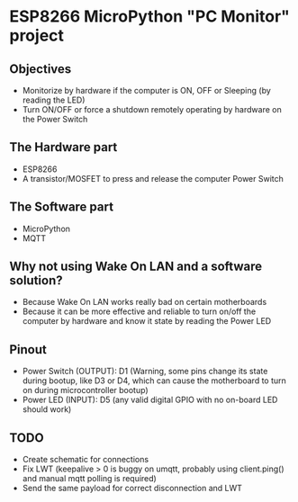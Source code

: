 # ESP8266 MicroPython "PC Monitor" project

## Objectives

* Monitorize by hardware if the computer is ON, OFF or Sleeping (by reading the LED)
* Turn ON/OFF or force a shutdown remotely operating by hardware on the Power Switch

## The Hardware part

* ESP8266
* A transistor/MOSFET to press and release the computer Power Switch

## The Software part

* MicroPython
* MQTT

## Why not using Wake On LAN and a software solution?

* Because Wake On LAN works really bad on certain motherboards
* Because it can be more effective and reliable to turn on/off the computer by hardware and know it state by reading the Power LED

## Pinout

* Power Switch (OUTPUT): D1 (Warning, some pins change its state during bootup, like D3 or D4, which can cause the motherboard to turn on during microcontroller bootup)
* Power LED (INPUT): D5 (any valid digital GPIO with no on-board LED should work)

## TODO

* Create schematic for connections
* Fix LWT (keepalive > 0 is buggy on umqtt, probably using client.ping() and manual mqtt polling is required)
* Send the same payload for correct disconnection and LWT
